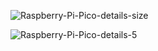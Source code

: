 ![Raspberry-Pi-Pico-details-size](https://user-images.githubusercontent.com/34151610/144731841-11f8cfa3-2570-45c8-b114-542a37ac27bf.jpg)

![Raspberry-Pi-Pico-details-5](https://user-images.githubusercontent.com/34151610/144731844-721c7db7-81b5-42a4-ad4e-145f5310c4b7.jpg)
